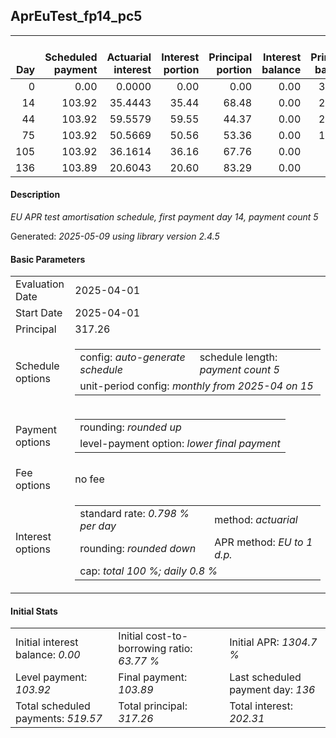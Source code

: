 <h2>AprEuTest_fp14_pc5</h2>
<table>
    <thead style="vertical-align: bottom;">
        <th style="text-align: right;">Day</th>
        <th style="text-align: right;">Scheduled payment</th>
        <th style="text-align: right;">Actuarial interest</th>
        <th style="text-align: right;">Interest portion</th>
        <th style="text-align: right;">Principal portion</th>
        <th style="text-align: right;">Interest balance</th>
        <th style="text-align: right;">Principal balance</th>
        <th style="text-align: right;">Total actuarial interest</th>
        <th style="text-align: right;">Total interest</th>
        <th style="text-align: right;">Total principal</th>
    </thead>
    <tr style="text-align: right;">
        <td class="ci00">0</td>
        <td class="ci01" style="white-space: nowrap;">0.00</td>
        <td class="ci02">0.0000</td>
        <td class="ci03">0.00</td>
        <td class="ci04">0.00</td>
        <td class="ci05">0.00</td>
        <td class="ci06">317.26</td>
        <td class="ci07">0.0000</td>
        <td class="ci08">0.00</td>
        <td class="ci09">0.00</td>
    </tr>
    <tr style="text-align: right;">
        <td class="ci00">14</td>
        <td class="ci01" style="white-space: nowrap;">103.92</td>
        <td class="ci02">35.4443</td>
        <td class="ci03">35.44</td>
        <td class="ci04">68.48</td>
        <td class="ci05">0.00</td>
        <td class="ci06">248.78</td>
        <td class="ci07">35.4443</td>
        <td class="ci08">35.44</td>
        <td class="ci09">68.48</td>
    </tr>
    <tr style="text-align: right;">
        <td class="ci00">44</td>
        <td class="ci01" style="white-space: nowrap;">103.92</td>
        <td class="ci02">59.5579</td>
        <td class="ci03">59.55</td>
        <td class="ci04">44.37</td>
        <td class="ci05">0.00</td>
        <td class="ci06">204.41</td>
        <td class="ci07">95.0022</td>
        <td class="ci08">94.99</td>
        <td class="ci09">112.85</td>
    </tr>
    <tr style="text-align: right;">
        <td class="ci00">75</td>
        <td class="ci01" style="white-space: nowrap;">103.92</td>
        <td class="ci02">50.5669</td>
        <td class="ci03">50.56</td>
        <td class="ci04">53.36</td>
        <td class="ci05">0.00</td>
        <td class="ci06">151.05</td>
        <td class="ci07">145.5692</td>
        <td class="ci08">145.55</td>
        <td class="ci09">166.21</td>
    </tr>
    <tr style="text-align: right;">
        <td class="ci00">105</td>
        <td class="ci01" style="white-space: nowrap;">103.92</td>
        <td class="ci02">36.1614</td>
        <td class="ci03">36.16</td>
        <td class="ci04">67.76</td>
        <td class="ci05">0.00</td>
        <td class="ci06">83.29</td>
        <td class="ci07">181.7305</td>
        <td class="ci08">181.71</td>
        <td class="ci09">233.97</td>
    </tr>
    <tr style="text-align: right;">
        <td class="ci00">136</td>
        <td class="ci01" style="white-space: nowrap;">103.89</td>
        <td class="ci02">20.6043</td>
        <td class="ci03">20.60</td>
        <td class="ci04">83.29</td>
        <td class="ci05">0.00</td>
        <td class="ci06">0.00</td>
        <td class="ci07">202.3348</td>
        <td class="ci08">202.31</td>
        <td class="ci09">317.26</td>
    </tr>
</table>
<h4>Description</h4>
<p><i>EU APR test amortisation schedule, first payment day 14, payment count 5</i></p>
<p>Generated: <i>2025-05-09 using library version 2.4.5</i></p>
<h4>Basic Parameters</h4>
<table>
    <tr>
        <td>Evaluation Date</td>
        <td>2025-04-01</td>
    </tr>
    <tr>
        <td>Start Date</td>
        <td>2025-04-01</td>
    </tr>
    <tr>
        <td>Principal</td>
        <td>317.26</td>
    </tr>
    <tr>
        <td>Schedule options</td>
        <td>
            <table>
                <tr>
                    <td>config: <i>auto-generate schedule</i></td>
                    <td>schedule length: <i><i>payment count</i> 5</i></td>
                </tr>
                <tr>
                    <td colspan="2" style="white-space: nowrap;">unit-period config: <i>monthly from 2025-04 on 15</i></td>
                </tr>
            </table>
        </td>
    </tr>
    <tr>
        <td>Payment options</td>
        <td>
            <table>
                <tr>
                    <td>rounding: <i>rounded up</i></td>
                </tr>
                <tr>
                    <td>level-payment option: <i>lower&nbsp;final&nbsp;payment</i></td>
                </tr>
            </table>
        </td>
    </tr>
    <tr>
        <td>Fee options</td>
        <td>no fee
        </td>
    </tr>
    <tr>
        <td>Interest options</td>
        <td>
            <table>
                <tr>
                    <td>standard rate: <i>0.798 % per day</i></td>
                    <td>method: <i>actuarial</i></td>
                </tr>
                <tr>
                    <td>rounding: <i>rounded down</i></td>
                    <td>APR method: <i>EU to 1 d.p.</i></td>
                </tr>
                <tr>
                    <td colspan="2">cap: <i>total 100 %; daily 0.8 %</td>
                </tr>
            </table>
        </td>
    </tr>
</table>
<h4>Initial Stats</h4>
<table>
    <tr>
        <td>Initial interest balance: <i>0.00</i></td>
        <td>Initial cost-to-borrowing ratio: <i>63.77 %</i></td>
        <td>Initial APR: <i>1304.7 %</i></td>
    </tr>
    <tr>
        <td>Level payment: <i>103.92</i></td>
        <td>Final payment: <i>103.89</i></td>
        <td>Last scheduled payment day: <i>136</i></td>
    </tr>
    <tr>
        <td>Total scheduled payments: <i>519.57</i></td>
        <td>Total principal: <i>317.26</i></td>
        <td>Total interest: <i>202.31</i></td>
    </tr>
</table>